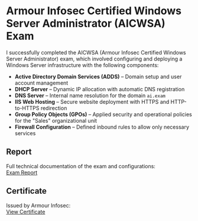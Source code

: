 # Armour Infosec Certified Windows Server Administrator (AICWSA) Exam

I successfully completed the AICWSA (Armour Infosec Certified Windows Server Administrator) exam, which involved configuring and deploying a Windows Server infrastructure with the following components:

- **Active Directory Domain Services (ADDS)** – Domain setup and user account management
- **DHCP Server** – Dynamic IP allocation with automatic DNS registration
- **DNS Server** – Internal name resolution for the domain `ai.exam`
- **IIS Web Hosting** – Secure website deployment with HTTPS and HTTP-to-HTTPS redirection
- **Group Policy Objects (GPOs)** – Applied security and operational policies for the "Sales" organizational unit
- **Firewall Configuration** – Defined inbound rules to allow only necessary services

## Report

Full technical documentation of the exam and configurations:  
[Exam Report](https://github.com/rishb0/AICWSA-Exam/blob/main/index.md)

## Certificate

Issued by Armour Infosec:  
[View Certificate](https://certs.armourinfosec.com/aicwsa/rishabh-soni/)
